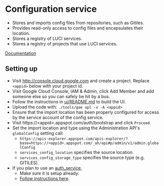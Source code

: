 # Configuration service

*   Stores and imports config files from repositories, such as Gitiles.
*   Provides read-only access to config files and encapsulates their location.
*   Stores a registry of LUCI services.
*   Stores a registry of projects that use LUCI services.

[Documentation](doc)


## Setting up

*   Visit http://console.cloud.google.com and create a project. Replace
    `<appid>` below with your project id.
*   Visit Google Cloud Console, IAM & Admin, click Add Member and add someone
    else so you can safely be hit by a bus.
*   Follow the instructions in [ui/README.md](ui/README.md) to build the UI.
*   Upload the code with: `./tools/gae upl -x -A <appid>`
*   Ensure that the import location has been properly configured for access by
    the service account of the config service.
*   Visit https://\<appid\>.appspot.com/auth/bootstrap and click `Proceed`.
*   Set the import location and type using the Administration API's
    `globalConfig` setting call:
    *   `https://apis-explorer.appspot.com/apis-explorer/?base=https://<appid>.appspot.com/_ah/api#p/admin/v1/admin.globalConfig`
    *   `services_config_location` specifies the source location.
    *   `services_config_storage_type` specifies the source type
         (e.g. GITILES).
*   If you plan to use an [auth_service](../auth_service),
    *   Make sure it is setup already.
    *   [Follow instructions here](../auth_service#linking).

